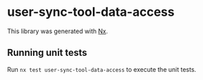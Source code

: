 # user-sync-tool-data-access

This library was generated with [Nx](https://nx.dev).

## Running unit tests

Run `nx test user-sync-tool-data-access` to execute the unit tests.
